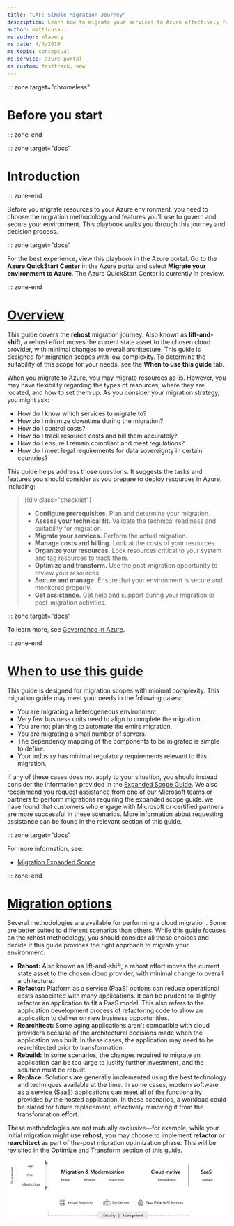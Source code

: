 ```yaml
---
title: "CAF: Simple Migration Journey"
description: Learn how to migrate your services to Azure effectively for your organization, with step-by-step guidance.
author: matticusau
ms.author: mlavery
ms.date: 4/4/2019
ms.topic: conceptual
ms.service: azure-portal
ms.custom: fasttrack, new
---
```


::: zone target="chromeless"

# Before you start  

::: zone-end

::: zone target="docs"

# Introduction

::: zone-end

Before you migrate resources to your Azure environment, you need to choose the migration methodology and features you'll use to govern and secure your environment. This playbook walks you through this journey and decision process.

::: zone target="docs"

For the best experience, view this playbook in the Azure portal. Go to the **Azure QuickStart Center** in the Azure portal and select **Migrate your environment to Azure**. The Azure QuickStart Center is currently in preview.

::: zone-end

# [Overview](#tab/Overview)

This guide covers the **rehost** migration journey. Also known as **lift-and-shift**, a rehost effort moves the current state asset to the chosen cloud provider, with minimal changes to overall architecture. This guide is designed for migration scopes with low complexity. To determine the suitability of this scope for your needs, see the **When to use this guide** tab.

When you migrate to Azure, you may migrate resources as-is. However, you may have flexibility regarding the types of resources, where they are located, and how to set them up. As you consider your migration strategy, you might ask:

- How do I know which services to migrate to?
- How do I minimize downtime during the migration?
- How do I control costs?
- How do I track resource costs and bill them accurately?
- How do I ensure I remain compliant and meet regulations?
- How do I meet legal requirements for data sovereignty in certain countries?

This guide helps address those questions. It suggests the tasks and features you should consider as you prepare to deploy resources in Azure, including:

> [!div class="checklist"]
>
> - **Configure prerequisites.** Plan and determine your migration.
> - **Assess your technical fit.** Validate the technical readiness and suitability for migration.
> - **Migrate your services.** Perform the actual migration.
> - **Manage costs and billing.** Look at the costs of your resources.
> - **Organize your resources.** Lock resources critical to your system and tag resources to track them.
> - **Optimize and transform.** Use the post-migration opportunity to review your resources.
> - **Secure and manage.** Ensure that your environment is secure and  monitored properly.
> - **Get assistance.** Get help and support during your migration or post-migration activities.

::: zone target="docs"

To learn more, see [Governance in Azure](/azure/security/governance-in-azure/).

::: zone-end

# [When to use this guide](#tab/WhenToUseThisGuide)

This guide is designed for migration scopes with minimal complexity. This migration guide may meet your needs in the following cases:

- You are migrating a heterogeneous environment.
- Very few business units need to align to complete the migration.
- You are not planning to automate the entire migration.
- You are migrating a small number of servers.
- The dependency mapping of the components to be migrated is simple to define.
- Your industry has minimal regulatory requirements relevant to this migration.

If any of these cases does not apply to your situation, you should instead consider the information provided in the [Expanded Scope Guide](../expanded-scope/index.md). We also recommend you request assistance from one of our Microsoft teams or partners to perform migrations requiring the expanded scope guide. we have found that customers who engage with Microsoft or certified partners are more successful in these scenarios. More information about requesting assistance can be found in the relevant section of this guide.

::: zone target="docs"

For more information, see:

- [Migration Expanded Scope](../expanded-scope/index.md)

::: zone-end

# [Migration options](#tab/MigrationOptions)

Several methodologies are available for performing a cloud migration. Some are better suited to different scenarios than others. While this guide focuses on the rehost methodology, you should consider all these choices and decide if this guide provides the right approach to migrate your environment.

- **Rehost:** Also known as lift-and-shift, a rehost effort moves the current state asset to the chosen cloud provider, with minimal change to overall architecture.
- **Refactor:** Platform as a service (PaaS) options can reduce operational costs associated with many applications. It can be prudent to slightly refactor an application to fit a PaaS model. This also refers to the application development process of refactoring code to allow an application to deliver on new business opportunities.
- **Rearchitect:** Some aging applications aren't compatible with cloud providers because of the architectural decisions made when the application was built. In these cases, the application may need to be rearchitected prior to transformation.
- **Rebuild:** In some scenarios, the changes required to migrate an application can be too large to justify further investment, and the solution must be rebuilt.
- **Replace:** Solutions are generally implemented using the best technology and techniques available at the time. In some cases, modern software as a service (SaaS) applications can meet all of the functionality provided by the hosted application. In these scenarios, a workload could be slated for future replacement, effectively removing it from the transformation effort.

These methodologies are not mutually exclusive&mdash;for example, while your initial migration might use **rehost**, you may choose to implement **refactor** or **rearchitect** as part of the-post migration optimization phase. This will be revisited in the Optimize and Transform section of this guide.

![Infographic of the migration options](../../_images/migration/migration-options.png)
